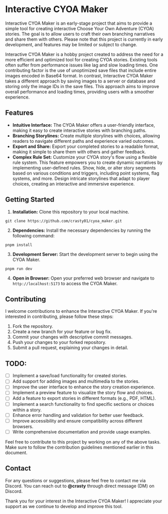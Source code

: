 # Interactive CYOA Maker

Interactive CYOA Maker is an early-stage project that aims to provide a simple tool for creating interactive Choose Your Own Adventure (CYOA) stories. The goal is to allow users to craft their own branching narratives and share them with others. Please note that this project is currently in early development, and features may be limited or subject to change.

Interactive CYOA Maker is a hobby project created to address the need for a more efficient and optimized tool for creating CYOA stories. Existing tools often suffer from performance issues like lag and slow loading times. One contributing factor is the use of unoptimized save files that include entire images encoded in Base64 format. In contrast, Interactive CYOA Maker takes a different approach by saving images to a server or database and storing only the image IDs in the save files. This approach aims to improve overall performance and loading times, providing users with a smoother experience.

## Features

- **Intuitive Interface:** The CYOA Maker offers a user-friendly interface, making it easy to create interactive stories with branching paths.
- **Branching Storylines:** Create multiple storylines with choices, allowing readers to navigate different paths and experience varied outcomes.
- **Export and Share:** Export your completed stories to a readable format, making it simple to share them with others and gather feedback.
- **Complex Rule Set:** Customize your CYOA story's flow using a flexible rule system. This feature empowers you to create dynamic narratives by implementing user-defined rules. Show, hide, or alter story segments based on various conditions and triggers, including point systems, flag systems, and more. Design intricate storylines that adapt to player choices, creating an interactive and immersive experience.

## Getting Started

1. **Installation:** Clone this repository to your local machine.


```
git clone https://github.com/crasty01/cyoa_maker.git
```

2. **Dependencies:** Install the necessary dependencies by running the following command:

```
pnpm install
```
3. **Development Server:** Start the development server to begin using the CYOA Maker.

```
pnpm run dev
```
4. **Open in Browser:** Open your preferred web browser and navigate to `http://localhost:5173` to access the CYOA Maker.

## Contributing

I welcome contributions to enhance the Interactive CYOA Maker. If you're interested in contributing, please follow these steps:

1. Fork the repository.
2. Create a new branch for your feature or bug fix.
3. Commit your changes with descriptive commit messages.
4. Push your changes to your forked repository.
5. Submit a pull request, explaining your changes in detail.

## TODO:

- [ ] Implement a save/load functionality for created stories.
- [ ] Add support for adding images and multimedia to the stories.
- [ ] Improve the user interface to enhance the story creation experience.
- [ ] Implement a preview feature to visualize the story flow and choices.
- [ ] Add a feature to export stories in different formats (e.g., PDF, HTML).
- [ ] Implement a search functionality to find specific sections or choices within a story.
- [ ] Enhance error handling and validation for better user feedback.
- [ ] Improve accessibility and ensure compatibility across different browsers.
- [ ] Write comprehensive documentation and provide usage examples.

Feel free to contribute to this project by working on any of the above tasks. Make sure to follow the contribution guidelines mentioned earlier in this document.

## Contact

For any questions or suggestions, please feel free to contact me via Discord. You can reach out to **@crasty** through direct message (DM) on Discord.

Thank you for your interest in the Interactive CYOA Maker! I appreciate your support as we continue to develop and improve this tool.
